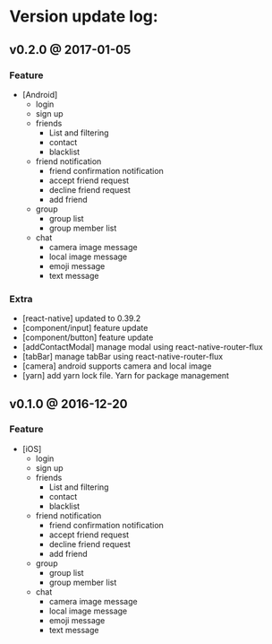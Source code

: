 
# Version update log:

## v0.2.0 @ 2017-01-05

### Feature

* [Android]
	- login
	- sign up
	- friends
		- List and filtering
		- contact
	  	- blacklist
  	- friend notification
	  	- friend confirmation notification 
	  	- accept friend request
	  	- decline friend request
		- add friend
	- group
		- group list
		- group member list
	- chat
		- camera image message
		- local image message 
		- emoji message
		- text message

### Extra

* [react-native] updated to 0.39.2
* [component/input] feature update
* [component/button] feature update
* [addContactModal] manage modal using react-native-router-flux
* [tabBar] manage tabBar using react-native-router-flux
* [camera] android supports camera and local image
* [yarn] add yarn lock file. Yarn for package management

## v0.1.0 @ 2016-12-20

### Feature

* [iOS]
	- login
	- sign up
	- friends
		- List and filtering
		- contact
	  	- blacklist
  	- friend notification
	  	- friend confirmation notification 
	  	- accept friend request
	  	- decline friend request
		- add friend
	- group
		- group list
		- group member list
	- chat
		- camera image message
		- local image message 
		- emoji message
		- text message
		

